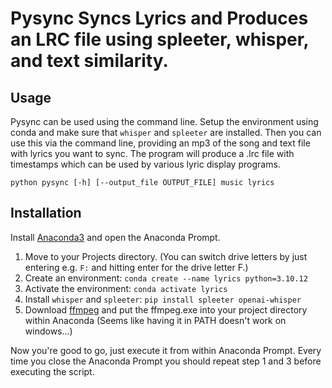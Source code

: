 # Pysync Syncs Lyrics and Produces an LRC file using spleeter, whisper, and text similarity.

## Usage

Pysync can be used using the command line. Setup the environment using conda and make sure that `whisper` and `spleeter` are installed. Then you can use this via the command line, providing an mp3 of the song and text file with lyrics you want to sync. The program will produce a .lrc file with timestamps which can be used by various lyric display programs.

`python pysync [-h] [--output_file OUTPUT_FILE] music lyrics`

## Installation

Install [Anaconda3](https://www.anaconda.com/download) and open the Anaconda Prompt.

1. Move to your Projects directory. (You can switch drive letters by just entering e.g. `F:` and hitting enter for the drive letter F.)
2. Create an environment: `conda create --name lyrics python=3.10.12`
3. Activate the environment: `conda activate lyrics`
4. Install `whisper` and `spleeter`: `pip install spleeter openai-whisper`
5. Download [ffmpeg](https://ffmpeg.org/download.html) and put the ffmpeg.exe into your project directory within Anaconda (Seems like having it in PATH doesn't work on windows...)

Now you're good to go, just execute it from within Anaconda Prompt. Every time you close the Anaconda Prompt you should repeat step 1 and 3 before executing the script.